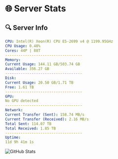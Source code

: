 # 🌐 Server Stats
## 🔍 Server Info
```yaml
CPU: Intel(R) Xeon(R) CPU E5-2699 v4 @ 1199.95GHz
CPU Usage: 0.40%
Cores: 44P | 88T
-----------------------------------
Memory:
Current Usage: 144.11 GB/503.74 GB
Available: 356.27 GB
-----------------------------------
Disk:
Current Usage: 20.50 GB/1.71 TB
Free: 1.61 TB
-----------------------------------
GPU:
No GPU detected
-----------------------------------
Network:
Current Transfer (Sent): 158.74 MB/s
Current Transfer (Received): 2.16 MB/s
Total Sent: 114.07 TB
Total Received: 1.85 TB
-----------------------------------
Uptime:
11d 9h 41m 1s
```
![GitHub Stats](https://img.shields.io/badge/Updated-2025-02-19_08:24:19-blue)
